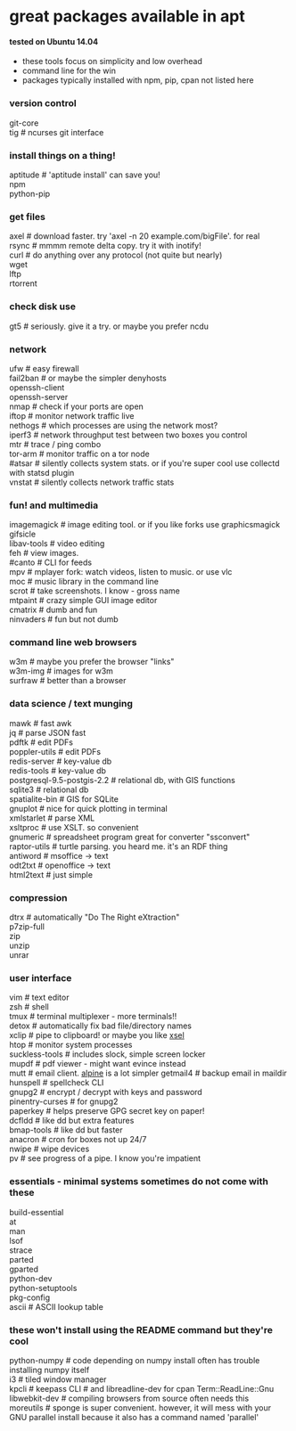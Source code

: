 # great packages available in apt  
#### tested on Ubuntu 14.04  
  
* these tools focus on simplicity and low overhead  
 * command line for the win  
* packages typically installed with npm, pip, cpan not listed here  
  
### version control  
git-core  
tig # ncurses git interface  
  
### install things on a thing!  
aptitude # 'aptitude install' can save you!  
npm  
python-pip  
  
### get files  
axel # download faster. try 'axel -n 20 example.com/bigFile'. for real  
rsync # mmmm remote delta copy. try it with inotify!  
curl # do anything over any protocol (not quite but nearly)  
wget  
lftp  
rtorrent  
  
### check disk use  
gt5 # seriously.  give it a try. or maybe you prefer ncdu  
  
### network  
ufw # easy firewall  
fail2ban # or maybe the simpler denyhosts  
openssh-client  
openssh-server  
nmap # check if your ports are open  
iftop # monitor network traffic live  
nethogs # which processes are using the network most?  
iperf3 # network throughput test between two boxes you control  
mtr # trace / ping combo  
tor-arm # monitor traffic on a tor node  
#atsar # silently collects system stats. or if you're super cool use collectd with statsd plugin  
vnstat # silently collects network traffic stats  
  
### fun! and multimedia  
imagemagick # image editing tool. or if you like forks use graphicsmagick  
gifsicle  
libav-tools # video editing  
feh # view images.  
#canto # CLI for feeds  
mpv # mplayer fork: watch videos, listen to music. or use vlc  
moc # music library in the command line  
scrot # take screenshots. I know - gross name  
mtpaint # crazy simple GUI image editor  
cmatrix # dumb and fun  
ninvaders # fun but not dumb  
  
### command line web browsers  
w3m # maybe you prefer the browser "links"  
w3m-img # images for w3m  
surfraw # better than a browser  
  
### data science / text munging  
mawk # fast awk  
jq # parse JSON fast  
pdftk # edit PDFs  
poppler-utils # edit PDFs  
redis-server # key-value db  
redis-tools # key-value db  
postgresql-9.5-postgis-2.2 # relational db, with GIS functions  
sqlite3 # relational db  
spatialite-bin # GIS for SQLite  
gnuplot # nice for quick plotting in terminal  
xmlstarlet # parse XML  
xsltproc # use XSLT. so convenient  
gnumeric # spreadsheet program great for converter "ssconvert"  
raptor-utils # turtle parsing.  you heard me. it's an RDF thing  
antiword # msoffice -> text  
odt2txt # openoffice -> text  
html2text # just simple  
  
### compression  
dtrx # automatically "Do The Right eXtraction"  
p7zip-full  
zip  
unzip  
unrar  
  
### user interface  
vim # text editor  
zsh # shell  
tmux # terminal multiplexer - more terminals!!  
detox # automatically fix bad file/directory names  
xclip # pipe to clipboard! or maybe you like [xsel](https://github.com/kfish/xsel)  
htop # monitor system processes  
suckless-tools # includes slock, simple screen locker  
mupdf # pdf viewer - might want evince instead  
mutt # email client. [alpine](https://en.wikipedia.org/wiki/Alpine_(email_client)) is a lot simpler  
getmail4 # backup email in maildir  
hunspell # spellcheck CLI  
gnupg2 # encrypt / decrypt with keys and password  
pinentry-curses # for gnupg2  
paperkey # helps preserve GPG secret key on paper!  
dcfldd # like dd but extra features  
bmap-tools # like dd but faster  
anacron # cron for boxes not up 24/7  
nwipe # wipe devices  
pv # see progress of a pipe. I know you're impatient  
  
### essentials - minimal systems sometimes do not come with these  
build-essential  
at  
man  
lsof  
strace  
parted  
gparted  
python-dev  
python-setuptools  
pkg-config  
ascii # ASCII lookup table  
  
  
### these won't install using the README command but they're cool  
 python-numpy # code depending on numpy install often has trouble installing numpy itself  
 i3 # tiled window manager  
 kpcli # keepass CLI  # and libreadline-dev for cpan Term::ReadLine::Gnu  
 libwebkit-dev # compiling browsers from source often needs this  
 moreutils # sponge is super convenient. however, it will mess with your GNU parallel install because it also has a command named 'parallel'  
